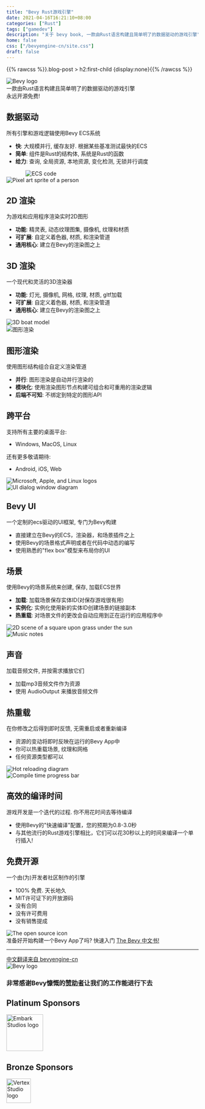 ```yaml
---
title: "Bevy Rust游戏引擎"
date: 2021-04-16T16:21:10+08:00
categories: ["Rust"]
tags: ["gamedev"]
description: "关于 bevy book, 一款由Rust语言构建且简单明了的数据驱动的游戏引擎"
home: false
css: ["/bevyengine-cn/site.css"]
draft: false
---
```


{{% rawcss %}}.blog-post > h2:first-child {display:none}{{% /rawcss %}}

<div class="container">
<div class="padded-content container">
    <img
    src="/bevyengine-cn/assets/bevy_logo_dark.svg"
    class="bevy-logo-header"
    alt="Bevy logo"
    />
    <div class="bevy-description">
    一款由Rust语言构建且简单明了的数据驱动的游戏引擎
    <br />
    永远开源免费! 
    </div>
    <div class="feature-list">
    <div class="feature-container">
        <div class="feature-text">
        <h2 class="feature-title">数据驱动</h2>
        <div class="feature-description">
            所有引擎和游戏逻辑使用Bevy ECS系统
            <ul class="feature-sublist">
            <li>
                <b>快</b>: 大规模并行, 缓存友好. 根据某些基准测试最快的ECS
            </li>
            <li><b>简单</b>: 组件是Rust的结构体, 系统是Rust的函数</li>
            <li>
                <b>给力</b>: 查询, 全局资源, 本地资源, 变化检测,
                无锁并行调度
            </li>
            </ul>
        </div>
        </div>
        <div class="feature-image">
        <img
            src="/bevyengine-cn/assets/ecs.svg"
            class="feature-img"
            style="margin-left: 10%; margin-right: auto"
            alt="ECS code"
        />
        </div>
    </div>
    <div class="feature-container feature-container-reverse">
        <div class="feature-image">
        <img
            src="/bevyengine-cn/assets/sprite.png"
            class="feature-img"
            alt="Pixel art sprite of a person"
        />
        </div>
        <div class="feature-text">
        <h2 class="feature-title">2D 渲染</h2>
        <div class="feature-description">
            为游戏和应用程序渲染实时2D图形
            <ul class="feature-sublist">
            <li>
                <b>功能</b>: 精灵表, 动态纹理图集, 摄像机, 纹理和材质
            </li>
            <li><b>可扩展</b>: 自定义着色器, 材质, 和渲染管道</li>
            <li><b>通用核心</b>: 建立在Bevy的渲染图之上</li>
            </ul>
        </div>
        </div>
    </div>
    <div class="feature-container">
        <div class="feature-text">
        <h2 class="feature-title">3D 渲染</h2>
        一个现代和灵活的3D渲染器
        <ul class="feature-sublist">
            <li><b>功能</b>: 灯光, 摄像机, 网格, 纹理, 材质, gltf加载</li>
            <li><b>可扩展</b>: 自定义着色器, 材质, 和渲染管道</li>
            <li><b>通用核心</b>: 建立在Bevy的渲染图之上</li>
        </ul>
        </div>
        <div class="feature-image">
        <img
            src="/bevyengine-cn/assets/boat.png"
            class="feature-img"
            style="max-height: 95%; max-width: 95%"
            alt="3D boat model"
        />
        </div>
    </div>
    <div class="feature-container feature-container-reverse">
        <div class="feature-image">
        <img
            src="/bevyengine-cn/assets/render_graph.svg"
            class="feature-img"
            alt="图形渲染"
        />
        </div>
        <div class="feature-text">
        <h2 class="feature-title">图形渲染</h2>
        使用图形结构组合自定义渲染管道
        <ul class="feature-sublist">
            <li><b>并行</b>: 图形渲染是自动并行渲染的</li>
            <li>
            <b>模块化</b>: 使用渲染图形节点构建可组合和可重用的渲染逻辑
            </li>
            <li><b>后端不可知</b>: 不绑定到特定的图形API</li>
        </ul>
        </div>
    </div>
    <div class="feature-container">
        <div class="feature-text">
        <h2 class="feature-title">跨平台</h2>
        <div class="feature-description">
            支持所有主要的桌面平台:
            <ul class="feature-sublist">
            <li>Windows, MacOS, Linux</li>
            </ul>
            还有更多敬请期待:
            <ul class="feature-sublist">
            <li>Android, iOS, Web</li>
            </ul>
        </div>
        </div>
    </div>
    <div class="feature-image">
        <img
        src="/bevyengine-cn/assets/platform-icons.svg"
        class="feature-img"
        alt="Microsoft, Apple, and Linux logos"
        />
    </div>
    <div class="feature-container feature-container-reverse">
        <div class="feature-image">
        <img
            src="/bevyengine-cn/assets/bevy_ui.svg"
            class="feature-img"
            alt="UI dialog window diagram"
        />
        </div>
        <div class="feature-text">
        <h2 class="feature-title">Bevy UI</h2>
        一个定制的ecs驱动的UI框架, 专门为Bevy构建
        <ul class="feature-sublist">
            <li>直接建立在Bevy的ECS，渲染器，和场景插件之上</li>
            <li>使用Bevy的场景格式声明或者在代码中动态的编写</li>
            <li>使用熟悉的"flex box"模型来布局你的UI</li>
        </ul>
        </div>
    </div>
    <div class="feature-container">
        <div class="feature-text">
        <h2 class="feature-title">场景</h2>
        使用Bevy的场景系统来创建, 保存, 加载ECS世界
        <ul class="feature-sublist">
            <li><b>加载</b>: 加载场景保存实体ID(对保存游戏很有用)</li>
            <li><b>实例化</b>: 实例化使用新的实体ID创建场景的链接副本</li>
            <li>
            <b>热重载</b>:
            对场景文件的更改会自动应用到正在运行的应用程序中
            </li>
        </ul>
        </div>
        <div class="feature-image">
        <img
            src="/bevyengine-cn/assets/scene.svg"
            class="feature-img"
            alt="2D scene of a square upon grass under the sun"
        />
        </div>
    </div>
    <div class="feature-container feature-container-reverse">
        <div class="feature-image">
        <img
            src="/bevyengine-cn/assets/sound.svg"
            class="feature-img"
            alt="Music notes"
        />
        </div>
        <div class="feature-text">
        <h2 class="feature-title">声音</h2>
        加载音频文件, 并按需求播放它们
        <ul class="feature-sublist">
            <li>加载mp3音频文件作为资源</li>
            <li>使用 AudioOutput 来播放音频文件</li>
        </ul>
        </div>
    </div>
    <div class="feature-container">
        <div class="feature-text">
        <h2 class="feature-title">热重载</h2>
        在你修改之后得到即时反馈, 无需重启或者重新编译
        <ul class="feature-sublist">
            <li>资源的变动将即时反映在运行的Bevy App中</li>
            <li>你可以热重载场景, 纹理和网格</li>
            <li>任何资源类型都可以</li>
        </ul>
        </div>
        <div class="feature-image">
        <img
            src="/bevyengine-cn/assets/hot_reloading.svg"
            class="feature-img"
            alt="Hot reloading diagram"
        />
        </div>
    </div>
    <div class="feature-container feature-container-reverse">
        <div class="feature-image">
        <img
            src="/bevyengine-cn/assets/progressbar.svg"
            class="feature-img"
            alt="Compile time progress bar"
        />
        </div>
        <div class="feature-text">
        <h2 class="feature-title">高效的编译时间</h2>
        游戏开发是一个迭代的过程. 你不用花时间去等待编译
        <ul class="feature-sublist">
            <li>使用Bevy的"快速编译"配置，您的预期为0.8-3.0秒</li>
            <li>
            与其他流行的Rust游戏引擎相比，它们可以花30秒以上的时间来编译一个单行插入!
            </li>
        </ul>
        </div>
    </div>
    <div class="feature-container">
        <div class="feature-text">
        <h2 class="feature-title">免费开源</h2>
        一个由(为)开发者社区制作的引擎
        <ul class="feature-sublist">
            <li>100% 免费. 天长地久</li>
            <li>MIT许可证下的开放源码</li>
            <li>没有合同</li>
            <li>没有许可费用</li>
            <li>没有销售提成</li>
        </ul>
        </div>
        <div class="feature-image">
        <img
            src="/bevyengine-cn/assets/opensource.svg"
            class="feature-img"
            alt="The open source icon"
        />
        </div>
    </div>
    </div>
    <div class="media-content features-whats-next">
    准备好开始构建一个Bevy App了吗? 快速入门
    <a href="/bevyengine-cn/introduction/">The Bevy 中文书!</a>
    <hr/>
     <a href="https://github.com/bevyengine-cn/bevyengine-cn.github.io">中文翻译来自 bevyengine-cn</a>
    </div>
    <img
    src="/bevyengine-cn/assets/bevy_logo_dark.svg"
    class="bevy-logo-header"
    alt="Bevy logo"
    />
    <div class="media-content features-sponsors">
    <!-- <h3>A big thanks to Bevy's generous <a href="https://github.com/sponsors/cart/">Sponsors</a> for making our work sustainable:</h3> -->
    <h3>
        非常感谢Bevy慷慨的<a href="https://github.com/sponsors/cart/"
        >赞助者</a
        >让我们的工作能进行下去
    </h3>
    <h2>Platinum Sponsors</h2>
    <a href="https://www.embark-studios.com/"
        ><img
        src="/bevyengine-cn/assets/embark.png"
        style="height: 6rem"
        alt="Embark Studios logo"
    /></a>
    <h2>Bronze Sponsors</h2>
    <a href="https://vertexstudio.co/"
        ><img
        src="/bevyengine-cn/assets/vertex_studio.png"
        style="height: 4rem"
        alt="Vertex Studio logo"
    /></a>
    </div>
</div>
</div>
